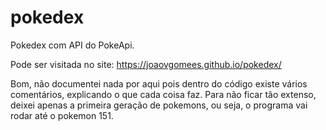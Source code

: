# pokedex
Pokedex com API do PokeApi.

Pode ser visitada no site: https://joaovgomees.github.io/pokedex/

Bom, não documentei nada por aqui pois dentro do código existe vários comentários, explicando o que cada coisa faz. 
Para não ficar tão extenso, deixei apenas a primeira geração de pokemons, ou seja, o programa vai rodar até o pokemon 151. 
